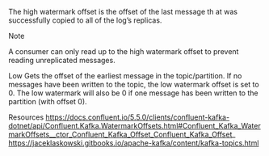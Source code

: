 The high watermark offset is the offset of the last message th at was successfully copied to all of the log’s replicas.

Note

A consumer can only read up to the high watermark offset to prevent reading unreplicated messages.

Low
Gets the offset of the earliest message in the topic/partition. If no messages have been written to the topic, the low watermark offset is set to 0. The low watermark will also be 0 if one message has been written to the partition (with offset 0).


















Resources
https://docs.confluent.io/5.5.0/clients/confluent-kafka-dotnet/api/Confluent.Kafka.WatermarkOffsets.html#Confluent_Kafka_WatermarkOffsets__ctor_Confluent_Kafka_Offset_Confluent_Kafka_Offset_
https://jaceklaskowski.gitbooks.io/apache-kafka/content/kafka-topics.html






